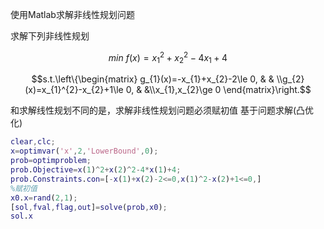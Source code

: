 使用Matlab求解非线性规划问题

求解下列非线性规划

$$min\ f(x)=x_{1}^{2}+x_{2}^{2}-4x_{1}+4$$

$$s.t.\left\{\begin{matrix}
  g_{1}(x)=-x_{1}+x_{2}-2\le 0,
  &  & \\g_{2}(x)=x_{1}^{2}-x_{2}+1\le 0,
  &  &\\x_{1},x_{2}\ge 0
\end{matrix}\right.$$

和求解线性规划不同的是，求解非线性规划问题必须赋初值
基于问题求解(凸优化)

```matlab
clear,clc;
x=optimvar('x',2,'LowerBound',0);
prob=optimproblem;
prob.Objective=x(1)^2+x(2)^2-4*x(1)+4;
prob.Constraints.con=[-x(1)+x(2)-2<=0,x(1)^2-x(2)+1<=0,]
%赋初值
x0.x=rand(2,1);
[sol,fval,flag,out]=solve(prob,x0);
sol.x
```

